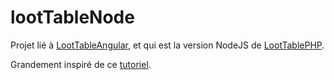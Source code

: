 # lootTableNode
Projet lié à [LootTableAngular](), et qui est la version NodeJS de [LootTablePHP]().


Grandement inspiré de ce [tutoriel](https://www.becomebetterprogrammer.com/learn-how-to-use-typescript-with-node-js-and-express-js/).
